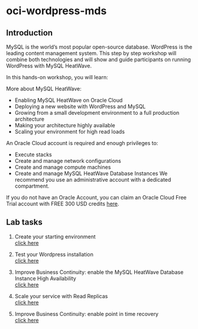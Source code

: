 # oci-wordpress-mds

## Introduction
MySQL is the world’s most popular open-source database. WordPress is the leading content management system. This step by step workshop will combine both technologies and will show and guide participants on running WordPress with MySQL HeatWave.

In this hands-on workshop, you will learn:

More about MySQL HeatWave:
- Enabling MySQL HeatWave on Oracle Cloud
- Deploying a new website with WordPress and MySQL
- Growing from a small development environment to a full production architecture
- Making your architecture highly available
- Scaling your environment for high read loads

An Oracle Cloud account is required and enough privileges to: 
- Execute stacks
- Create and manage network configurations
- Create and manage compute machines
- Create and manage MySQL HeatWave Database Instances
We recommend you use an administrative account with a dedicated compartment.

If you do not have an Oracle Account, you can claim an Oracle Cloud Free Trial account with FREE 300 USD credits [here](https://www.oracle.com/cloud/free/).

## Lab tasks

1. Create your starting environment  
[click here](./lab_preparation.md)

2. Test your Wordpress installation  
[click here](./wordpress_test_installation.md)

3. Improve Business Continuity: enable the MySQL HeatWave Database Instance High Availability  
[click here](./mds_enable_ha.md)

4. Scale your service with Read Replicas  
[click here](./mds_read_replicas.md)

5. Improve Business Continuity: enable point in time recovery  
[click here](./mds_enable_pitr.md)

